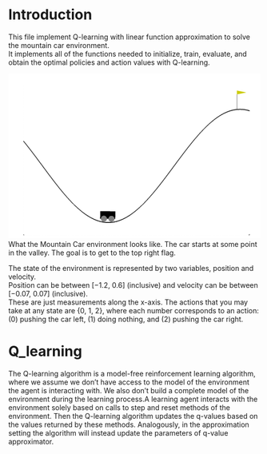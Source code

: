 # Introduction
This file implement Q-learning with linear function approximation to solve the mountain car environment.\
It implements all of the functions needed to initialize, train, evaluate, and obtain the optimal policies and action values with Q-learning. 

![Alt text](https://github.com/AAAthenasty/ML_model_from_scratch/blob/main/Assignment8%20Reinforcement%20Learning/image.png)\
What the Mountain Car environment looks like. The car starts at some point in the valley. The goal is to get to the top right flag.

The state of the environment is represented by two variables, position and velocity.\
Position can be between [−1.2, 0.6] (inclusive) and velocity can be between [−0.07, 0.07] (inclusive). \
These are just measurements along the x-axis. The actions that you may take at any state are {0, 1, 2}, where each number corresponds to an action: (0) pushing the car left, (1) doing nothing, and (2) pushing the car right.


# Q_learning

The Q-learning algorithm is a model-free reinforcement learning algorithm, where we assume we don’t have access to the model of the environment the agent is interacting with. 
We also don’t build a complete model of the environment during the learning process.A learning agent interacts with the environment solely based on calls to step and reset methods of the environment. 
Then the Q-learning algorithm updates the q-values based on the values returned by these methods. Analogously, in the approximation setting the algorithm will instead update the parameters of q-value approximator.
